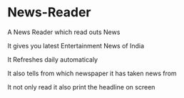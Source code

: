 # News-Reader
A News Reader which read outs News

It gives you latest Entertainment News of India

It Refreshes daily automaticaly

It also tells from which newspaper it has taken news from

It not only read it also print the headline on screen

